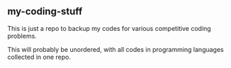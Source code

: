 ## my-coding-stuff

This is just a repo to backup my codes for various competitive coding problems.

This will probably be unordered, with all codes in programming languages collected in one repo.
